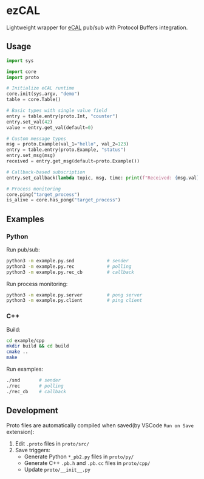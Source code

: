 # ezCAL

Lightweight wrapper for [eCAL](https://eclipse-ecal.github.io/ecal/) pub/sub with Protocol Buffers integration.

## Usage

```python
import sys

import core
import proto

# Initialize eCAL runtime
core.init(sys.argv, "demo")
table = core.Table()

# Basic types with single value field
entry = table.entry(proto.Int, "counter")
entry.set_val(42)
value = entry.get_val(default=0)

# Custom message types
msg = proto.Example(val_1="hello", val_2=123)
entry = table.entry(proto.Example, "status")
entry.set_msg(msg)
received = entry.get_msg(default=proto.Example())

# Callback-based subscription
entry.set_callback(lambda topic, msg, time: print(f"Received: {msg.val}"))

# Process monitoring
core.ping("target_process")
is_alive = core.has_pong("target_process")
```

## Examples

### Python

Run pub/sub:
```bash
python3 -m example.py.snd            # sender
python3 -m example.py.rec            # polling
python3 -m example.py.rec_cb         # callback
```

Run process monitoring:
```bash
python3 -m example.py.server         # pong server
python3 -m example.py.client         # ping client
```

### C++

Build:
```bash
cd example/cpp
mkdir build && cd build
cmake ..
make
```

Run examples:
```bash
./snd       # sender
./rec       # polling
./rec_cb    # callback
```

## Development

Proto files are automatically compiled when saved(by VSCode `Run on Save` extension):

1. Edit `.proto` files in `proto/src/`
2. Save triggers:
   - Generate Python `*_pb2.py` files in `proto/py/`
   - Generate C++ `.pb.h` and `.pb.cc` files in `proto/cpp/`
   - Update `proto/__init__.py`
